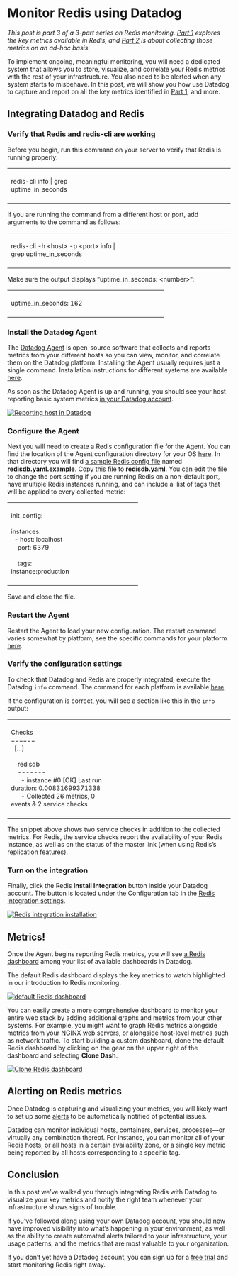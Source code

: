 # Monitor Redis using Datadog

*This post is part 3 of a 3-part series on Redis monitoring. [Part 1](http://www.datadoghq.com/blog/how-to-monitor-redis-performance-metrics) explores the key metrics available in Redis, and [Part 2](http://www.datadoghq.com/blog/how-to-collect-redis-metrics/) is about collecting those metrics on an ad-hoc basis.*

To implement ongoing, meaningful monitoring, you will need a dedicated system that allows you to store, visualize, and correlate your Redis metrics with the rest of your infrastructure. You also need to be alerted when any system starts to misbehave. In this post, we will show you how use Datadog to capture and report on all the key metrics identified in [Part 1](http://www.datadoghq.com/blog/how-to-monitor-redis-performance-metrics), and more.

## Integrating Datadog and Redis

### Verify that Redis and redis-cli are working

Before you begin, run this command on your server to verify that Redis is running properly:

<table>
<colgroup>
<col width="50%" />
<col width="50%" />
</colgroup>
<tbody>
<tr class="odd">

<td align="left"><div class="crayon-pre" style="font-size: 14px !important; line-height: 18px !important; -moz-tab-size:4; -o-tab-size:4; -webkit-tab-size:4; tab-size:4;">
<div id="crayon-55e8b35499885289873843-1" class="crayon-line">
 
</div>
<div id="crayon-55e8b35499885289873843-2" class="crayon-line">
redis-cli info | grep uptime_in_seconds
</div>
<div id="crayon-55e8b35499885289873843-3" class="crayon-line">
 
</div>
</div></td>
</tr>
</tbody>
</table>

If you are running the command from a different host or port, add arguments to the command as follows:

<table>
<colgroup>
<col width="50%" />
<col width="50%" />
</colgroup>
<tbody>
<tr class="odd">

<td align="left"><div class="crayon-pre" style="font-size: 14px !important; line-height: 18px !important; -moz-tab-size:4; -o-tab-size:4; -webkit-tab-size:4; tab-size:4;">
<div id="crayon-55e8b35499894171718885-1" class="crayon-line">
 
</div>
<div id="crayon-55e8b35499894171718885-2" class="crayon-line">
redis-cli -h &lt;host&gt; -p &lt;port&gt; info | grep uptime_in_seconds
</div>
<div id="crayon-55e8b35499894171718885-3" class="crayon-line">
 
</div>
</div></td>
</tr>
</tbody>
</table>

Make sure the output displays “uptime\_in\_seconds: &lt;number&gt;”:

<table>
<colgroup>
<col width="50%" />
<col width="50%" />
</colgroup>
<tbody>
<tr class="odd">
<td align="left"><div class="crayon-pre" style="font-size: 14px !important; line-height: 18px !important; -moz-tab-size:4; -o-tab-size:4; -webkit-tab-size:4; tab-size:4;">
<div id="crayon-55e8b3549989a246982303-1" class="crayon-line">
 
</div>
<div id="crayon-55e8b3549989a246982303-2" class="crayon-line">
uptime_in_seconds: 162
</div>
<div id="crayon-55e8b3549989a246982303-3" class="crayon-line">
 
</div>
</div></td>
</tr>
</tbody>
</table>

### Install the Datadog Agent

The [Datadog Agent](https://github.com/DataDog/dd-agent) is open-source software that collects and reports metrics from your different hosts so you can view, monitor, and correlate them on the Datadog platform. Installing the Agent usually requires just a single command. Installation instructions for different systems are available [here](https://app.datadoghq.com/account/settings#agent).

As soon as the Datadog Agent is up and running, you should see your host reporting basic system metrics [in your Datadog account](https://app.datadoghq.com/infrastructure).

[![Reporting host in Datadog ](https://d33tyra1llx9zy.cloudfront.net/blog/images/2015-09-redis/3-img1.png)](https://d33tyra1llx9zy.cloudfront.net/blog/images/2015-09-redis/3-img1.png)

### Configure the Agent

Next you will need to create a Redis configuration file for the Agent. You can find the location of the Agent configuration directory for your OS [here](http://docs.datadoghq.com/guides/basic_agent_usage/). In that directory you will find [a sample Redis config file](https://github.com/DataDog/dd-agent/blob/master/conf.d/redisdb.yaml.example) named **redisdb.yaml.example**. Copy this file to **redisdb.yaml**. You can edit the file to change the port setting if you are running Redis on a non-default port, have multiple Redis instances running, and can include a  list of tags that will be applied to every collected metric:

<table>
<colgroup>
<col width="50%" />
<col width="50%" />
</colgroup>
<tbody>
<tr class="odd">

<td align="left"><div class="crayon-pre" style="font-size: 14px !important; line-height: 18px !important; -moz-tab-size:4; -o-tab-size:4; -webkit-tab-size:4; tab-size:4;">
<div id="crayon-55e8b354998a0280399811-1" class="crayon-line">
 
</div>
<div id="crayon-55e8b354998a0280399811-2" class="crayon-line">
init_config:
</div>
<div id="crayon-55e8b354998a0280399811-3" class="crayon-line">
 
</div>
<div id="crayon-55e8b354998a0280399811-4" class="crayon-line">
instances:
</div>
<div id="crayon-55e8b354998a0280399811-5" class="crayon-line">
  - host: localhost
</div>
<div id="crayon-55e8b354998a0280399811-6" class="crayon-line">
    port: 6379
</div>
<div id="crayon-55e8b354998a0280399811-7" class="crayon-line">
 
</div>
<div id="crayon-55e8b354998a0280399811-8" class="crayon-line">
    tags:
</div>
<div id="crayon-55e8b354998a0280399811-9" class="crayon-line">
instance:production
</div>
<div id="crayon-55e8b354998a0280399811-10" class="crayon-line">
 
</div>
</div></td>
</tr>
</tbody>
</table>

Save and close the file.

### Restart the Agent

Restart the Agent to load your new configuration. The restart command varies somewhat by platform; see the specific commands for your platform [here](http://docs.datadoghq.com/guides/basic_agent_usage/).

### Verify the configuration settings

To check that Datadog and Redis are properly integrated, execute the Datadog `info` command. The command for each platform is available [here](http://docs.datadoghq.com/guides/basic_agent_usage/).

If the configuration is correct, you will see a section like this in the `info` output:

<table>
<colgroup>
<col width="50%" />
<col width="50%" />
</colgroup>
<tbody>
<tr class="odd">

<td align="left"><div class="crayon-pre" style="font-size: 14px !important; line-height: 18px !important; -moz-tab-size:4; -o-tab-size:4; -webkit-tab-size:4; tab-size:4;">
<div id="crayon-55e8b354998a6710556324-1" class="crayon-line">
 
</div>
<div id="crayon-55e8b354998a6710556324-2" class="crayon-line">
Checks
</div>
<div id="crayon-55e8b354998a6710556324-3" class="crayon-line">
======
</div>
<div id="crayon-55e8b354998a6710556324-4" class="crayon-line">
  [...]
</div>
<div id="crayon-55e8b354998a6710556324-5" class="crayon-line">
 
</div>
<div id="crayon-55e8b354998a6710556324-6" class="crayon-line">
    redisdb
</div>
<div id="crayon-55e8b354998a6710556324-7" class="crayon-line">
    -------
</div>
<div id="crayon-55e8b354998a6710556324-8" class="crayon-line">
      - instance #0 [OK] Last run duration: 0.00831699371338
</div>
<div id="crayon-55e8b354998a6710556324-9" class="crayon-line">
      - Collected 26 metrics, 0 events &amp; 2 service checks
</div>
<div id="crayon-55e8b354998a6710556324-10" class="crayon-line">
 
</div>
</div></td>
</tr>
</tbody>
</table>

The snippet above shows two service checks in addition to the collected metrics. For Redis, the service checks report the availability of your Redis instance, as well as on the status of the master link (when using Redis’s replication features).

### Turn on the integration

Finally, click the Redis **Install Integration** button inside your Datadog account. The button is located under the Configuration tab in the [Redis integration settings](https://app.datadoghq.com/account/settings#integrations/redis).

[![Redis integration installation](https://d33tyra1llx9zy.cloudfront.net/blog/images/2015-09-redis/3-img2.png)](https://d33tyra1llx9zy.cloudfront.net/blog/images/2015-09-redis/3-img2.png)

## Metrics!

Once the Agent begins reporting Redis metrics, you will see [a Redis dashboard](https://app.datadoghq.com/dash/integration/redis) among your list of available dashboards in Datadog.

The default Redis dashboard displays the key metrics to watch highlighted in our introduction to Redis monitoring.

[![default Redis dashboard](https://d33tyra1llx9zy.cloudfront.net/blog/images/2015-09-redis/part3-dashboard.png)](https://d33tyra1llx9zy.cloudfront.net/blog/images/2015-09-redis/part3-dashboard.png)

You can easily create a more comprehensive dashboard to monitor your entire web stack by adding additional graphs and metrics from your other systems. For example, you might want to graph Redis metrics alongside metrics from your [NGINX web servers](https://www.datadoghq.com/blog/how-to-monitor-nginx-with-datadog/), or alongside host-level metrics such as network traffic. To start building a custom dashboard, clone the default Redis dashboard by clicking on the gear on the upper right of the dashboard and selecting **Clone Dash**.

[![Clone Redis dashboard](https://d33tyra1llx9zy.cloudfront.net/blog/images/2015-09-redis/3-img4.png)](https://d33tyra1llx9zy.cloudfront.net/blog/images/2015-09-redis/3-img4.png)

## Alerting on Redis metrics

Once Datadog is capturing and visualizing your metrics, you will likely want to set up some [alerts](https://www.datadoghq.com/blog/monitoring-101-alerting/) to be automatically notified of potential issues.

Datadog can monitor individual hosts, containers, services, processes—or virtually any combination thereof. For instance, you can monitor all of your Redis hosts, or all hosts in a certain availability zone, or a single key metric being reported by all hosts corresponding to a specific tag.

## Conclusion

In this post we’ve walked you through integrating Redis with Datadog to visualize your key metrics and notify the right team whenever your infrastructure shows signs of trouble.

If you’ve followed along using your own Datadog account, you should now have improved visibility into what’s happening in your environment, as well as the ability to create automated alerts tailored to your infrastructure, your usage patterns, and the metrics that are most valuable to your organization.

If you don’t yet have a Datadog account, you can sign up for a [free trial](https://www.datadoghq.com/blog/monitor-redis-using-datadog/#sign-up) and start monitoring Redis right away.

